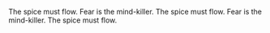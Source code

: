 The spice must flow.
Fear is the mind-killer.
The spice must flow.
Fear is the mind-killer.
The spice must flow.
